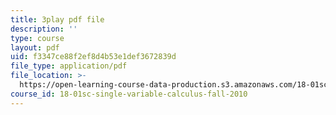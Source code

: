 ```yaml
---
title: 3play pdf file
description: ''
type: course
layout: pdf
uid: f3347ce88f2ef8d4b53e1def3672839d
file_type: application/pdf
file_location: >-
  https://open-learning-course-data-production.s3.amazonaws.com/18-01sc-single-variable-calculus-fall-2010/f3347ce88f2ef8d4b53e1def3672839d_twzGBqPeW0M.pdf
course_id: 18-01sc-single-variable-calculus-fall-2010
---
```

